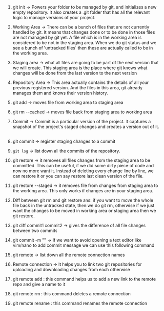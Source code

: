 1. git init → Powers your folder to be managed by git, and initializes a new empty repository. It also creates a .git folder that has all the relevant logic to manage versions of your project.

2. Working Area → There can be a bunch of files that are not currently handled by git. It means that changes done or to be done in those files are not managed by git yet. A file which is in the working area is considered to be not in the staging area. When we do git status and we see a bunch of 'untracked files' then these are actually called to be in the working area.

3. Staging area → what all files are going to be part of the next version that we will create.
This staging area is the place where git knows what changes will be done from the last version to the next version

4. Repository Area → This area actually contains the details of all your previous registered version. And the files in this area, git already manages them and knows their version history.   

5. git add <file> → moves file from working area to staging area

6. git rm --cached <file> → moves file back from staging area to working area

7. Commit → Commit is a particular version of the project. It captures a snapshot of the project's staged changes and creates a version out of it.  
 
8. git commit → register staging changes to a commit

9. `git log` -> list down all the commits of the repository. 

10. git restore <file> → it removes all files changes from the staging area to be committed. This can be useful, if we did some dirty piece of code and now no more want it. Instead of deleting every change line by line, we can restore it or you can say restore last clean version of the file.

11. git restore --staged <file> → it removes file from changes from staging area to the working area. This only works if changes are in your staging area.

12. Diff between git rm and git restore
ans: if you want to move the whole file back in the untracked state, then we do git rm, otherwise if we just want the changes to be moved in working area or staging area then we git restore.

13. git diff commit1 commit2 → gives the difference of all file changes between two commits

14. git commit -m "<your commit message>" → If we want to avoid opening a text editor like vim/nano to add commit message we can use this following command

15. git remote → list down all the remote connection names

16. Remote connection → It helps you to link two git repositories for uploading and downloading changes from each otherwise

17. git remote add <name of remote> <Link of the remote> : this command helps us to add a new link to the remote repo and give a name to it   

18. git remote rm <name of remote> : this command deletes a remote connection

19. git remote rename <oldname> <newname> : this command renames the remote connection